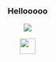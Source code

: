 <h3 align="center">
  Hellooooo 
</h3>

<!-- Typing SVG by DenverCoder1 - https://github.com/DenverCoder1/readme-typing-svg -->
<p align="center">
  <a href="https://github.com/DenverCoder1/readme-typing-svg"><img src="https://readme-typing-svg.demolab.com/?lines=I%20like%20Python 🐍;&center=true&width=440&height=45&color=CDCCFF&vCenter=true&size=22&pause=1000"></a>
</p>

<!-- Social icons section -->
<p align="center">
  <a href="https://discord.gg/nightcore" style="color: #8ebf42" alt="roblox server :3"><img width="32px" src="https://i.imgur.com/OViZO8J.png"/></a>
</a>
</p>



<br/>
